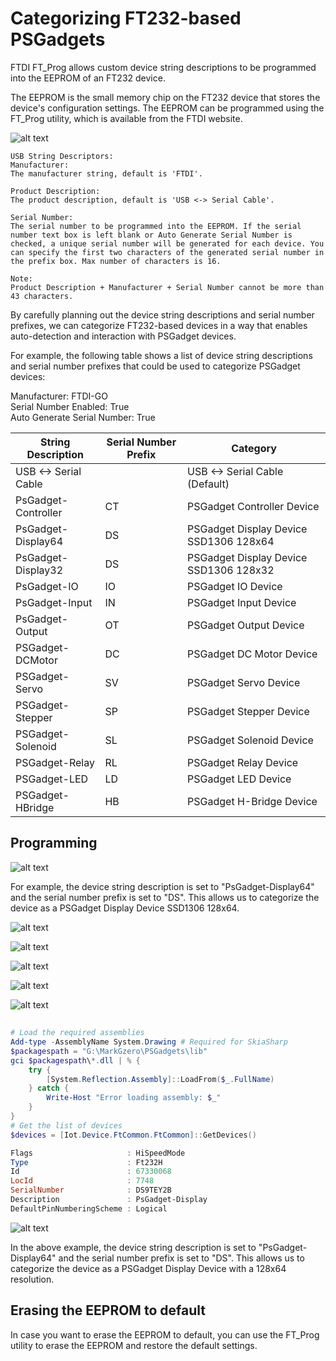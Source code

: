 # Categorizing FT232-based PSGadgets

FTDI FT_Prog allows custom device string descriptions to be programmed into the EEPROM of an FT232 device. 

The EEPROM is the small memory chip on the FT232 device that stores the device's configuration settings. The EEPROM can be programmed using the FT_Prog utility, which is available from the FTDI website.

![alt text](image.png)

```
USB String Descriptors:
Manufacturer:
The manufacturer string, default is 'FTDI'.

Product Description:
The product description, default is 'USB <-> Serial Cable'.

Serial Number:
The serial number to be programmed into the EEPROM. If the serial number text box is left blank or Auto Generate Serial Number is checked, a unique serial number will be generated for each device. You can specify the first two characters of the generated serial number in the prefix box. Max number of characters is 16.

Note:
Product Description + Manufacturer + Serial Number cannot be more than 43 characters.
```

By carefully planning out the device string descriptions and serial number prefixes, we can categorize FT232-based devices in a way that enables auto-detection and interaction with PSGadget devices.

For example, the following table shows a list of device string descriptions and serial number prefixes that could be used to categorize PSGadget devices:


Manufacturer: FTDI-GO  
Serial Number Enabled: True  
Auto Generate Serial Number: True  

| String Description | Serial Number Prefix | Category |
|--------------------|----------------------|----------|
| USB <-> Serial Cable |  | USB <-> Serial Cable (Default) |
| PsGadget-Controller | CT | PSGadget Controller Device |
| PsGadget-Display64 | DS | PSGadget Display Device SSD1306 128x64 |
| PsGadget-Display32 | DS | PSGadget Display Device SSD1306 128x32 |
| PsGadget-IO | IO | PSGadget IO Device |
| PsGadget-Input | IN | PSGadget Input Device |
| PsGadget-Output | OT | PSGadget Output Device |
| PSGadget-DCMotor | DC | PSGadget DC Motor Device |
| PSGadget-Servo | SV | PSGadget Servo Device |
| PSGadget-Stepper | SP | PSGadget Stepper Device |
| PSGadget-Solenoid | SL | PSGadget Solenoid Device |
| PSGadget-Relay | RL | PSGadget Relay Device |
| PSGadget-LED | LD | PSGadget LED Device |
| PSGadget-HBridge | HB | PSGadget H-Bridge Device |

## Programming

![alt text](image.png)


For example, the device string description is set to "PsGadget-Display64" and the serial number prefix is set to "DS". This allows us to categorize the device as a PSGadget Display Device SSD1306 128x64.

![alt text](image-5.png)

![alt text](image-2.png)

![alt text](image-6.png)

![alt text](image-7.png)

![alt text](image-8.png)

## 

```powershell
# Load the required assemblies
Add-type -AssemblyName System.Drawing # Required for SkiaSharp
$packagespath = "G:\MarkGzero\PSGadgets\lib"
gci $packagespath\*.dll | % {
    try {
        [System.Reflection.Assembly]::LoadFrom($_.FullName)
    } catch {
        Write-Host "Error loading assembly: $_"
    }
} 
# Get the list of devices
$devices = [Iot.Device.FtCommon.FtCommon]::GetDevices()
```

```powershell
Flags                     : HiSpeedMode
Type                      : Ft232H
Id                        : 67330068
LocId                     : 7748
SerialNumber              : DS9TEY2B
Description               : PsGadget-Display
DefaultPinNumberingScheme : Logical
```

![alt text](image-9.png)

In the above example, the device string description is set to "PsGadget-Display64" and the serial number prefix is set to "DS". 
This allows us to categorize the device as a PSGadget Display Device with a 128x64 resolution.

## Erasing the EEPROM to default

In case you want to erase the EEPROM to default, you can use the FT_Prog utility to erase the EEPROM and restore the default settings.

